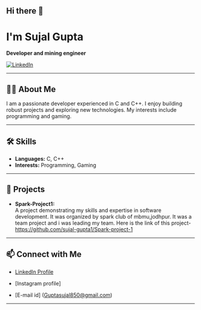 ## Hi there 👋

# I'm Sujal Gupta

**Developer and mining engineer**

[![LinkedIn](https://img.shields.io/badge/LinkedIn-blue?logo=linkedin)](https://www.linkedin.com/in/sujal-gupta-6b0772380)

---

## 👨‍💻 About Me

I am a passionate developer experienced in C and C++. I enjoy building robust projects and exploring new technologies. My interests include programming and gaming.

---

## 🛠️ Skills

- **Languages:** C, C++
- **Interests:** Programming, Gaming

---

## 🚀 Projects

- **Spark-Project1:**  
  A project demonstrating my skills and expertise in software development.
  It was organized by spark club of mbmu,jodhpur.
  It was a team project and i was leading my team. 
  Here is the link of this project-
https://github.com/sujal-gupta1/Spark-project-1

---

## 📫 Connect with Me

- [LinkedIn Profile](https://www.linkedin.com/in/sujal-gupta-6b0772380)
- [Instagram profile]

- [E-mail id]
  (Guptasujal850@gmail.com) 
---
